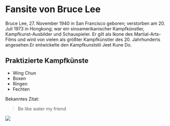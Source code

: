 # Fansite von Bruce Lee
Bruce Lee, 27. November 1940 in San Francisco geboren; verstorben am 20. Juli 1973 in Hongkong; war ein sinoamerikanischer Kampfkünstler, Kampfkunst-Ausbilder und Schauspieler. Er gilt als Ikone des Martial-Arts-Films und wird von vielen als größter Kampfkünstler des 20. Jahrhunderts angesehen.Er entwickelte den Kampfkunststil Jeet Kune Do.
## Praktizierte Kampfkünste
* Wing Chun
* Boxen
* Ringen
* Fechten

Bekanntes Zitat:
> Be like water my friend

<img src="https://de.wikipedia.org/wiki/Datei:The_age_of_18_Bruce_Lee_and_Ye_Wen.jpg"/>